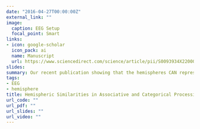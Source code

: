 ```yaml
---
date: "2016-04-27T00:00:00Z"
external_link: ""
image: 
  caption: EEG Setup
  focal_point: Smart
links:
- icon: google-scholar
  icon_pack: ai
  name: Manuscript
  url: https://www.sciencedirect.com/science/article/pii/S0093934X22000530?casa_token=tw2f-4FucrAAAAAA:IORjvjwvcFdiaBTRviq6jrV9zfmrkX4dFk6EK4bcYqnHbt8waiOETH8kEphw0eFeOKRqTKc1rQ
slides: 
summary: Our recent publication showing that the hemispheres CAN represent semantic information similarly given a task that requires deep semantic processing.
tags:
- EEG
- hemisphere
title: Hemispheric Similarities in Associative and Categorical Processing
url_code: ""
url_pdf: ""
url_slides: ""
url_video: ""
---
```

